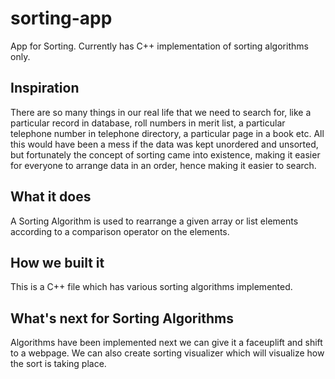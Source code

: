 # sorting-app
App for Sorting. Currently has C++ implementation of sorting algorithms only.

## Inspiration
There are so many things in our real life that we need to search for, like a particular record in database, roll numbers in merit list, a particular telephone number in telephone directory, a particular page in a book etc. All this would have been a mess if the data was kept unordered and unsorted, but fortunately the concept of sorting came into existence, making it easier for everyone to arrange data in an order, hence making it easier to search.

## What it does
A Sorting Algorithm is used to rearrange a given array or list elements according to a comparison operator on the elements. 

## How we built it
This is a C++ file which has various sorting algorithms implemented.

## What's next for Sorting Algorithms
Algorithms have been implemented next we can give it a faceuplift and shift to a webpage. We can also create sorting visualizer which will visualize how the sort is taking place.

